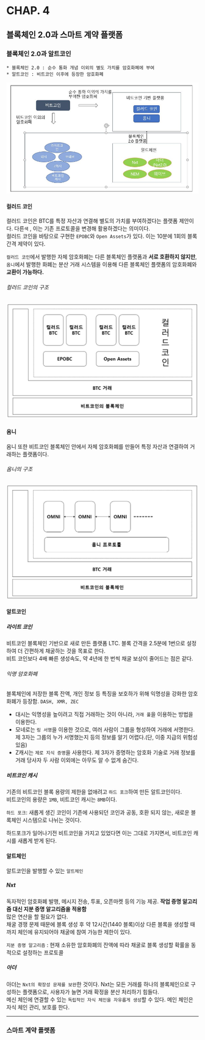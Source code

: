 # CHAP. 4

## 블록체인 2.0과 스마트 계약 플랫폼

### 블록체인 2.0과 알트코인
```
* 블록체인 2.0 : 순수 통화 개념 이외의 별도 가치를 암호화폐에 부여
* 알트코인 : 비트코인 이후에 등장한 암호화폐
```  

![2.0플랫폼](./platform.JPG)
#### 컬러드 코인
컬러드 코인은 BTC를 특정 자산과 연결해 별도의 가치를 부여하겠다는 플랫폼 제안이다. 다른`색` , 이는 기존 프로토콜을 변경해 활용하겠다는 의미이다.  
컬러드 코인을 바탕으로 구현한 `EPOBC`와 `Open Assets`가 있다. 이는 10분에 1회의 블록 간격 제약이 있다.

`컬러드 코인`에서 발행한 자체 암호화폐는 다른 블록체인 플랫폼과 **서로 호환하지 않지만**, `옴니`에서 발행한 화폐는 분산 거래 시스템을 이용해 다른 블록체인 플랫폼의 암호화폐와 **교환이 가능하다.**
###### 컬러드 코인의 구조
![컬러드 코인 구조](./colored_structure.JPG)
#### 옴니
옴니 또한 비트코인 블록체인 안에서 자체 암호화폐를 만들어 특정 자산과 연결하여 거래하는 플랫폼이다.
###### 옴니의 구조
![컬러드 코인 구조](./omni.JPG)

#### 알트코인
##### 라이트 코인

비트코인 블록체인 기반으로 새로 만든 플랫폼 LTC. 블록 간격을 2.5분에 1번으로 설정하여 더 간편하게 채굴하는 것을 목표로 한다.  
비트 코인보다 4배 빠른 생성속도, 약 4년에 한 번씩 채굴 보상이 줄어드는 점은 같다.
###### 익명 암호화폐
블록체인에 저장한 블록 잔액, 개인 정보 등 특징을 보호하가 위해 익명성을 강화한 암호화폐가 등장함. `DASH, XMR, ZEC`
* 대시는 익명성을 높이려고 직접 거래하는 것이 아니라, `거래 풀`을 이용하는 방법을 이용한다.
* 모네로는 `링 서명`을 이용한 것으로, 여러 사람이 그룹을 형성하여 거래에 서명한다. 제 3자는 그룹의 누가 서명했는지 등의 정보를 알기 어렵다.(단, 이중 지급의 위험성 있음)
* Z캐시는 `제로 지식 증명`을 사용한다. 제 3자가 증명하는 암호화 기술로 거래 정보를  거래 당사자 두 사람 이외에는 아무도 알 수 없게 숨긴다.

##### 비트코인 캐시
기존의 비트코인 블록 용량의 제한을 없애려고 `하드 포크`하여 만든 알트코인이다.  
비트코인의 용량은 `1MB`, 비트코인 캐시는 `8MB`이다.  

`하드 포크`: 새롭게 생긴 코인이 기존에 사용되던 코인과 공동, 호환 되지 않는, 새로운 블록체인 시스템으로 나뉘는 것이다.  
  
하드포크가 일어나기전 비트코인을 가지고 있었다면 이는 그대로 가지면서, 비트코인 캐시를 새롭게 받게 된다.


#### 알트체인
알트코인을 발행할 수 있는 `알트체인`
##### Nxt
독자적인 암호화폐 발행, 메시지 전송, 투표, 오픈마켓 등의 기능 제공.
**작업 증명 알고리즘 대신 지분 증명 알고리즘을 적용함**  
많은 연산을 할 필요가 없다.  
채굴 경쟁 문제 때문에 블록 생성 후 약 12시간(1440 블록)이상 다른 블록을 생성할 때까지 체인에 유지되어야 채굴에 참여 가능한 제한이 있다.

`지분 증명 알고리즘` : 현재 소유한 암호화폐의 잔액에 따라 채굴로 블록 생성할 확률을 동적으로 설정하는 프로토콜


##### 아더
아더는 `Nxt의 확장성 문제를 보완`한 것이다. Nxt는 모든 거래를 하나의 블록체인으로 구성하는 플랫폼으로, 사용자가 늘면 거래 확정을 분산 처리하기 힘들다.  
메신 체인에 연결할 수 있는 `독립적인 자식 체인을 자유롭게 생성`할 수 있다. 메인 체인은 자식 체인 관리, 보호를 한다.


----
### 스마트 계약 플랫폼
